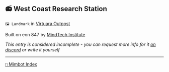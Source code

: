 ## 📻 West Coast Research Station

`🖼️ Landmark` in [Virtuara Outpost](<https://zeithalt.github.io/r/virtuara_outpost.html>)

Built on eon 847 by [MindTech Institute](<https://zeithalt.github.io/r/mindtech_institute.html>)

_This entry is considered incomplete - you can request more info for it [on discord](<https://discord.com/channels/562910943848169472/1173922660489633802>) or write it yourself_

-----
[`📑` Mimbot Index](<https://zeithalt.github.io/r/#93f0>)
<!---
keywords:  
aliases: 
-->
